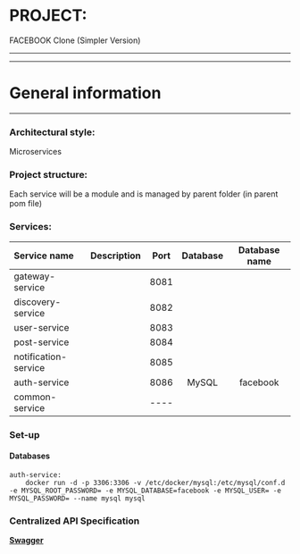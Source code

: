 # PROJECT: 
FACEBOOK Clone (Simpler Version)
<hr>
<hr>

# General information
<hr>

### Architectural style: 
Microservices

### Project structure: 
Each service will be a module and is managed by parent folder (in parent pom file)

### Services:
| Service name         | Description | Port | Database | Database name |
|:---------------------|:------------|:----:|:--------:|:-------------:|
| gateway-service      |             | 8081 |          |               |
| discovery-service    |             | 8082 |          |               |
| user-service         |             | 8083 |          |               |
| post-service         |             | 8084 |          |               |
| notification-service |             | 8085 |          |               |
| auth-service         |             | 8086 |  MySQL   |   facebook    |
| common-service       |             | ---- |          |               |

### Set-up
#### Databases
    auth-service: 
        docker run -d -p 3306:3306 -v /etc/docker/mysql:/etc/mysql/conf.d -e MYSQL_ROOT_PASSWORD= -e MYSQL_DATABASE=facebook -e MYSQL_USER= -e MYSQL_PASSWORD= --name mysql mysql

### Centralized API Specification
**[Swagger](http://localhost:8081/webjars/swagger-ui/index.html)**